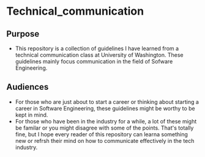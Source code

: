 # Technical_communication

## Purpose
- This repository is a collection of guidelines I have learned from a technical communication class at
University of Washington. These guidelines mainly focus communication in the field of Sofware Engineering.

## Audiences
- For those who are just about to start a career or thinking about starting a career in Software Engineering,
these guidelines might be worthy to be kept in mind.
- For those who have been in the industry for a while,
a lot of these might be familar or you might disagree with some of the points. That's totally fine, but I
hope every reader of this repository can learna something new or refrsh their mind on how to communicate
effectively in the tech industry.